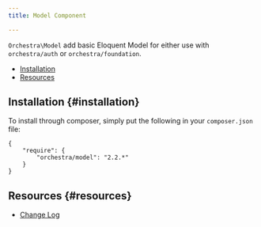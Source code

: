 ```yaml
---
title: Model Component

---
```


`Orchestra\Model` add basic Eloquent Model for either use with `orchestra/auth` or `orchestra/foundation`.

* [Installation](#installation)
* [Resources](#resources)

## Installation {#installation}

To install through composer, simply put the following in your `composer.json` file:

	{
		"require": {
			"orchestra/model": "2.2.*"
		}
	}

## Resources {#resources}

* [Change Log](/docs/2.2/components/model/changes#v2-2)
